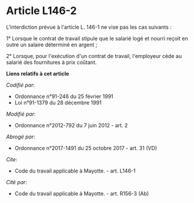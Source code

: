 # Article L146-2

L'interdiction prévue à l'article L. 146-1 ne vise pas les cas suivants : 

1° Lorsque le contrat de travail stipule que le salarié logé et nourri reçoit en outre un salaire déterminé en argent ; 

2° Lorsque, pour l'exécution d'un contrat de travail, l'employeur cède au salarié des fournitures à prix coûtant.

**Liens relatifs à cet article**

_Codifié par_:

  - Ordonnance n°91-246 du 25 février 1991
  - Loi n°91-1379 du 28 décembre 1991

_Modifié par_:

  - Ordonnance n°2012-792 du 7 juin 2012 - art. 2

_Abrogé par_:

  - Ordonnance n°2017-1491 du 25 octobre 2017 - art. 31 (VD)

_Cite_:

  - Code du travail applicable à Mayotte. - art. L146-1

_Cité par_:

  - Code du travail applicable à Mayotte. - art. R156-3 (Ab)
